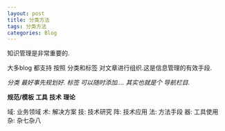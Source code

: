 ```yaml
---
layout: post
title: 分类方法
tags: 分类方法
categories: Blog
---
```



知识管理是非常重要的.

大多blog 都支持 按照 分类和标签 对文章进行组织.这是信息管理的有效手段.

*分类 最好事先规划好.*
*标签 可以随时添加....*
*其实也就是个 导航栏目.*

**规范/模板**
**工具**
**技术**
**理论**


域: 业务领域
术: 解决方案
技: 技术研究
阵: 技术应用
法: 方法手段
器: 工具使用
杂: 杂七杂八